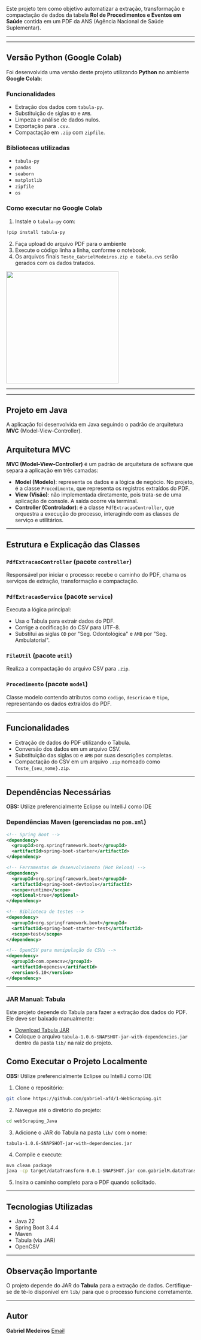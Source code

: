 

Este projeto tem como objetivo automatizar a extração, transformação e compactação de dados da tabela **Rol de Procedimentos e Eventos em Saúde** contida em um PDF da ANS (Agência Nacional de Saúde Suplementar). 

---
---
##  Versão Python (Google Colab)

Foi desenvolvida uma versão deste projeto utilizando **Python** no ambiente **Google Colab**:

### Funcionalidades
- Extração dos dados com `tabula-py`.
- Substituição de siglas `OD` e `AMB`.
- Limpeza e análise de dados nulos.
- Exportação para `.csv`.
- Compactação em `.zip` com `zipfile`.

### Bibliotecas utilizadas
- `tabula-py`
- `pandas`
- `seaborn`
- `matplotlib`
- `zipfile`
- `os`

### Como executar no Google Colab
1. Instale o `tabula-py` com:
```python
!pip install tabula-py
```
2. Faça upload do arquivo PDF para o ambiente
3. Execute o código linha a linha, conforme o notebook.
4. Os arquivos finais `Teste_GabrielMedeiros.zip e tabela.cvs` serão gerados com os dados tratados.

<img src="https://github.com/user-attachments/assets/7ec407fb-4fc9-49e3-bace-3723c2e878f7" width="300"/>   


---
---

## Projeto em Java

A aplicação foi desenvolvida em Java seguindo o padrão de arquitetura **MVC** (Model-View-Controller).

## Arquitetura MVC

**MVC (Model-View-Controller)** é um padrão de arquitetura de software que separa a aplicação em três camadas:

- **Model (Modelo)**: representa os dados e a lógica de negócio. No projeto, é a classe `Procedimento`, que representa os registros extraídos do PDF.
- **View (Visão)**: não implementada diretamente, pois trata-se de uma aplicação de console. A saída ocorre via terminal.
- **Controller (Controlador)**: é a classe `PdfExtracaoController`, que orquestra a execução do processo, interagindo com as classes de serviço e utilitários.

---

##  Estrutura e Explicação das Classes

### `PdfExtracaoController` (pacote `controller`)
Responsável por iniciar o processo: recebe o caminho do PDF, chama os serviços de extração, transformação e compactação.

### `PdfExtracaoService` (pacote `service`)
Executa a lógica principal:
- Usa o Tabula para extrair dados do PDF.
- Corrige a codificação do CSV para UTF-8.
- Substitui as siglas `OD` por "Seg. Odontológica" e `AMB` por "Seg. Ambulatorial".

### `FileUtil` (pacote `util`)
Realiza a compactação do arquivo CSV para `.zip`.

### `Procedimento` (pacote `model`)
Classe modelo contendo atributos como `codigo`, `descricao` e `tipo`, representando os dados extraídos do PDF.

---

## Funcionalidades

- Extração de dados do PDF utilizando o Tabula.
- Conversão dos dados em um arquivo CSV.
- Substituição das siglas `OD` e `AMB` por suas descrições completas.
- Compactação do CSV em um arquivo `.zip` nomeado como `Teste_{seu_nome}.zip`.

---

##  Dependências Necessárias

**OBS:** Utilize preferencialmente Eclipse ou IntelliJ como IDE

### Dependências Maven (gerenciadas no `pom.xml`)

```xml
<!-- Spring Boot -->
<dependency>
  <groupId>org.springframework.boot</groupId>
  <artifactId>spring-boot-starter</artifactId>
</dependency>

<!-- Ferramentas de desenvolvimento (Hot Reload) -->
<dependency>
  <groupId>org.springframework.boot</groupId>
  <artifactId>spring-boot-devtools</artifactId>
  <scope>runtime</scope>
  <optional>true</optional>
</dependency>

<!-- Biblioteca de testes -->
<dependency>
  <groupId>org.springframework.boot</groupId>
  <artifactId>spring-boot-starter-test</artifactId>
  <scope>test</scope>
</dependency>

<!-- OpenCSV para manipulação de CSVs -->
<dependency>
  <groupId>com.opencsv</groupId>
  <artifactId>opencsv</artifactId>
  <version>5.10</version>
</dependency>
```

---

### JAR Manual: Tabula

Este projeto depende do Tabula para fazer a extração dos dados do PDF. Ele deve ser baixado manualmente:

- [Download Tabula JAR](https://github.com/tabulapdf/tabula-java/releases)
- Coloque o arquivo `tabula-1.0.6-SNAPSHOT-jar-with-dependencies.jar` dentro da pasta `lib/` na raiz do projeto.


## Como Executar o Projeto Localmente

**OBS:** Utilize preferencialmente Eclipse ou IntelliJ como IDE

1. Clone o repositório:
```bash
git clone https://github.com/gabriel-afd/1-WebScraping.git
```

2. Navegue até o diretório do projeto:
```bash
cd webScraping_Java
```

3. Adicione o JAR do Tabula na pasta `lib/` com o nome:
```
tabula-1.0.6-SNAPSHOT-jar-with-dependencies.jar
```

4. Compile e execute:
```bash
mvn clean package
java -cp target/dataTransform-0.0.1-SNAPSHOT.jar com.gabrielM.dataTransform.controller.PdfExtracaoController
```

5. Insira o caminho completo para o PDF quando solicitado.


---


##  Tecnologias Utilizadas

- Java 22
- Spring Boot 3.4.4
- Maven
- Tabula (via JAR)
- OpenCSV


---

##  Observação Importante

O projeto depende do JAR do **Tabula** para a extração de dados. Certifique-se de tê-lo disponível em `lib/` para que o processo funcione corretamente.

---

## Autor
**Gabriel Medeiros**
[Email](gmedeiros144@gmail.com)






